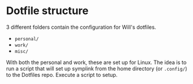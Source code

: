 # Dotfile structure
3 different folders contain the configuration for Will's dotfiles.
- `personal/`
- `work/`
- `misc/`

With both the personal and work, these are set up for Linux. The idea is to run a script that will set up symplink from the home directory (or `.config/`) to the Dotfiles repo. Execute a script to setup. 